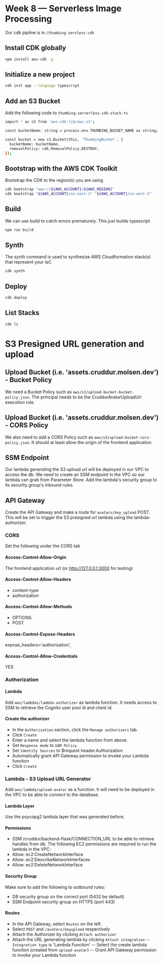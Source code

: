 # Week 8 — Serverless Image Processing
Our cdk pipline is in `/thumbing-servless-cdk`
## Install CDK globally
```sh
npm install aws-cdk -g
```
## Initialize a new project
```sh
cdk init app --language typescript
```
## Add an S3 Bucket
Add the following code to `thumbing-serverless-cdk-stack.ts`
```sh
import * as s3 from 'aws-cdk-lib/aws-s3';

const bucketName: string = process.env.THUMBING_BUCKET_NAME as string;

const bucket = new s3.Bucket(this, 'ThumbingBucket', {
  bucketName: bucketName,
  removalPolicy: cdk.RemovalPolicy.DESTROY,
});
```
## Bootstrap with the AWS CDK Toolkit
Bootstrap the CDK to the region(s) you are using
```sh
cdk bootstrap "aws://${AWS_ACCOUNT}/${AWS_REGION}"
cdk bootstrap "${AWS_ACCOUNT}/us-east-1" "${AWS_ACCOUNT}/us-west-1"
```
## Build
We can use build to catch errors prematurely. This just builds typescript
```sh
npm run build
```
## Synth
The synth command is used to synthesize AWS Cloudformation stack(s) that represent your IaC
```sh
cdk synth
```
## Deploy
```sh
cdk deploy
```
## List Stacks
```sh
cdk ls
```

# S3 Presigned URL generation and upload
## Upload Bucket (i.e. 'assets.cruddur.molsen.dev') - Bucket Policy
We need a Bucket Policy such as `aws/s3/upload-bucket-bucket-policy.json`.
The principal needs to be the CruddurAvatarUploadUrl execution role.
## Upload Bucket (i.e. 'assets.cruddur.molsen.dev') - CORS Policy
We also need to add a CORS Policy such as `aws/s3/upload-bucket-cors-policy.json`.
It should at least allow the origin of the frontend application.
## SSM Endpoint
Our lambda generating the S3 upload url will be deployed in our VPC to access the db.
We need to create an SSM endpoint in the VPC so our lambda can grab from Parameter Store.
Add the lambda's security group to its security group's inbound rules.
## API Gateway
Create the API Gateway and make a route for `avatars/key_upload` POST.
This will be set to trigger the S3 presigned url lambda using the lambda-authorizer.
### CORS
Set the following under the CORS tab
#### Access-Control-Allow-Origin
The frontend application url (or http://127.0.0.1:3000 for testing)
#### Access-Control-Allow-Headers
- content-type
- authorization
#### Access-Control-Allow-Methods
- OPTIONS
- POST
#### Access-Control-Expose-Headers
expose_headers='authorization',
#### Access-Control-Allow-Credentials
YES
### Authorization
#### Lambda
Add `aws/lambdas/lambda-authorizer` as lambda function.
It needs access to SSM to retrieve the Cognito user pool id and client id.
#### Create the authorizer
- In the `Authorization` section, click the `Manage authorizers` tab.
- Click `Create`
- Enter a name and select the lambda function from above.
- Set `Response mode` to `IAM Policy`
- Set `Identity Sources` to $request.header.Authorization
- Automatically grant API Gateway permission to invoke your Lambda function
- Click `Create`
### Lambda - S3 Upload URL Generator
Add `aws/lambda/upload-avatar` as a function.
It will need to be deployed in the VPC to be able to connect to the database.
#### Lambda Layer
Use the psycopg2 lambda layer that was generated before.
#### Permissions
- SSM /cruddur/backend-flask/CONNECTION_URL to be able to retrieve handles from db.
The following EC2 permissions are required to run the lambda in the VPC:
- Allow: ec2:CreateNetworkInterface
- Allow: ec2:DescribeNetworkInterfaces
- Allow: ec2:DeleteNetworkInterface
#### Security Group
Make sure to add the following to outbound rules:
- DB security group on the correct port (5432 be default)
- SSM Endpoint security group on HTTPS (port 443)
#### Routes
- In the API Gateway, select `Routes` on the left.
- Select `POST` and `/avatars/keyupload` respectively
- Attach the Authorizer by clicking `Attach authorizer`
- Attach the URL generating lambda by clicking `Attach integration`
-- `Integration type` is 'Lambda Function'
-- Select the create lambda function (created from `upload-avatar`)
-- Grant API Gateway permission to invoke your Lambda function